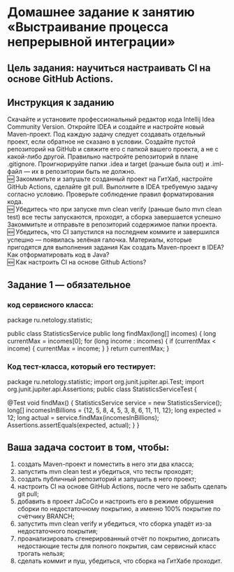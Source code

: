 # Домашнее задание к занятию «Выстраивание процесса непрерывной интеграции»
## Цель задания: научиться настраивать CI на основе GitHub Actions.
## Инструкция к заданию
Скачайте и установите профессиональный редактор кода Intellij Idea Community Version.
Откройте IDEA и создайте и настройте новый Maven-проект. Под каждую задачу следует создавать отдельный проект, если обратное не сказано в условии.
Создайте пустой репозиторий на GitHub и свяжите его с папкой вашего проекта, а не с какой-либо другой.
Правильно настройте репозиторий в плане .gitignore. Проигнорируйте папки .idea и target (раньше была out) и .iml-файл — их в репозитории быть не должно.  
🆕 Закоммитьте и запушьте созданный проект на ГитХаб, настройте GitHub Actions, сделайте git pull.
Выполните в IDEA требуемую задачу согласно условию.
Проверьте соблюдение правил форматирования кода.  
🆕 Убедитесь что при запуске mvn clean verify (раньше было mvn clean test) все тесты запускаются, проходят, а сборка завершается успешно
Закоммитьте и отправьте в репозиторий содержимое папки проекта.  
🆕 Убедитесь, что CI запустился на последнем коммите и завершился успешно — появилась зелёная галочка.
Материалы, которые пригодятся для выполнения задания
Как создать Maven-проект в IDEA?
Как отформатировать код в Java?  
🆕 Как настроить CI на основе Github Actions?    
## Задание 1 — обязательное
### код сервисного класса:

package ru.netology.statistic;

public class StatisticsService 
    public long findMax(long[] incomes) {
        long currentMax = incomes[0];
        for (long income : incomes) {
            if (currentMax < income) {
                currentMax = income;
            }
        }
        return currentMax;
    }

### Код тест-класса, который его тестирует:

package ru.netology.statistic;
import org.junit.jupiter.api.Test;
import org.junit.jupiter.api.Assertions;
public class StatisticsServiceTest {

  @Test
  void findMax() {
    StatisticsService service = new StatisticsService();
    long[] incomesInBillions = {12, 5, 8, 4, 5, 3, 8, 6, 11, 11, 12};
    long expected = 12;
    long actual = service.findMax(incomesInBillions);
    Assertions.assertEquals(expected, actual);
  }
}
## Ваша задача состоит в том, чтобы:
1. создать Maven-проект и поместить в него эти два класса;
2. запустить mvn clean test и убедиться, что тесты проходят;
3. создать публичный репозиторий и запушить в него проект;
4. настроить CI на основе GitHub Actions, после чего не забыть сделать git pull;
5. добавить в проект JaCoCo и настроить его в режиме обрушения сборки по недостаточному покрытию, а именно 100% покрытие по счётчику BRANCH;
6. запустить mvn clean verify и убедиться, что сборка упадёт из-за недостаточного покрытия;
7. проанализировать сгенерированный отчёт по покрытию, дописать недостающие тесты для полного покрытия, сам сервисный класс трогать нельзя;
8. сделать коммит и пуш, убедиться, что сборка на ГитХабе проходит.
